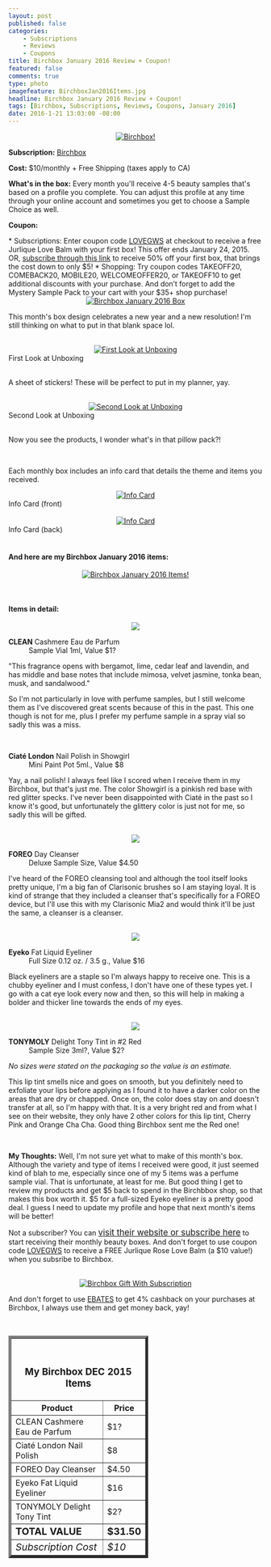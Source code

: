 ```yaml
---
layout: post
published: false
categories: 
    - Subscriptions
    - Reviews
    - Coupons
title: Birchbox January 2016 Review + Coupon!
featured: false
comments: true
type: photo
imagefeature: BirchboxJan2016Items.jpg
headline: Birchbox January 2016 Review + Coupon!
tags: [Birchbox, Subscriptions, Reviews, Coupons, January 2016]
date: 2016-1-21 13:03:00 -08:00
---
```


<center><a href="https://www.birchbox.com/invite/whatsupmailbox" target="_blank">
<img src="/images/BirchboxJan2016Package.jpg" border="0" style="border:none;max-width:100%;" alt="Birchbox!" />
</a></center>

<p><b>Subscription:</b> <a href="https://www.birchbox.com/invite/whatsupmailbox" target="_blank">Birchbox</a></p>
<p><b>Cost:</b> $10/monthly + Free Shipping (taxes apply to CA)</p>
<p><b>What's in the box:</b> Every month you'll receive 4-5 beauty samples that's based on a profile you complete. You can adjust this profile at any time through your online account and sometimes you get to choose a Sample Choice as well.</p>
<p><b>Coupon:</b></p>
* Subscriptions: Enter coupon code <a href="https://www.birchbox.com/invite/whatsupmailbox" target="_blank">LOVEGWS</a> at checkout to receive a free Jurlique Love Balm with your first box! This offer ends January 24, 2015. OR, <a href="http://fbuy.me/df02-" target="_blank">subscribe through this link</a> to receive 50% off your first box, that brings the cost down to only $5!
* Shopping: Try coupon codes TAKEOFF20, COMEBACK20, MOBILE20, WELCOMEOFFER20, or TAKEOFF10 to get additional discounts with your purchase. And don’t forget to add the Mystery Sample Pack to your cart with your $35+ shop purchase!

<br>

<center><a href="https://www.birchbox.com/invite/whatsupmailbox" target="_blank">
<img src="/images/BirchboxJan2016Box.jpg" border="0" style="border:none;max-width:100%;" alt="Birchbox January 2016 Box" />
</a></center>

<p>This month's box design celebrates a new year and a new resolution! I'm still thinking on what to put in that blank space lol.</p>

<br>

<center><a href="https://www.birchbox.com/invite/whatsupmailbox" target="_blank">
<img src="/images/BirchboxJan2016OpenBox.jpg" border="0" style="border:none;max-width:100%;" alt="First Look at Unboxing" />
</a></center>
<figcaption>First Look at Unboxing</figcaption>
<br>

<p>A sheet of stickers! These will be perfect to put in my planner, yay.</p>

<br>

<center><a href="https://www.birchbox.com/invite/whatsupmailbox" target="_blank">
<img src="/images/BirchboxJan2016OpenBox2.jpg" border="0" style="border:none;max-width:100%;" alt="Second Look at Unboxing" />
</a></center>
<figcaption>Second Look at Unboxing</figcaption>
<br>

<p>Now you see the products, I wonder what's in that pillow pack?!</p>

<br>

<p>Each monthly box includes an info card that details the theme and items you received.</p>

<center><a href="https://www.birchbox.com/invite/whatsupmailbox" target="_blank">
<img src="/images/BirchboxJan2016Info.jpg" border="0" style="border:none;max-width:100%;" alt="Info Card" /></a></center>
<figcaption>Info Card (front)</figcaption>
<br>

<center><a href="https://www.birchbox.com/invite/whatsupmailbox" target="_blank">
<img src="/images/BirchboxJan2016Info2.jpg" border="0" style="border:none;max-width:100%;" alt="Info Card" /></a></center>
<figcaption>Info Card (back)</figcaption>

<br>

<H4>And here are my Birchbox January 2016 items:</H4>

<p><center><a href="https://www.birchbox.com/invite/whatsupmailbox" target="_blank">
<img src="/images/BirchboxJan2016Items.jpg" border="0" style="border:none;max-width:100%;" alt="Birchbox January 2016 Items!" /></a></center></p>
<br>

<H4>Items in detail:</H4>

<center><a href="https://www.birchbox.com/invite/whatsupmailbox" target="_blank">
<img src="/images/BirchboxJan2016CleanCashmerePerfumeCiateNailPolish.jpg" border="0" style="border:none;max-width:100%;" />
</a></center>

<DL>
<DT><b>CLEAN</b> Cashmere Eau de Parfum</DT>
<DD>Sample Vial 1ml, Value $1?</DD>
</DL>

<p>"This fragrance opens with bergamot, lime, cedar leaf and lavendin, and has middle and base notes that include mimosa, velvet jasmine, tonka bean, musk, and sandalwood."</p>

<p>So I'm not particularly in love with perfume samples, but I still welcome them as I've discovered great scents because of this in the past. This one though is not for me, plus I prefer my perfume sample in a spray vial so sadly this was a miss.</p>

<br>

<DL>
<DT><b>Ciaté London</b> Nail Polish in Showgirl</DT>
<DD>Mini Paint Pot 5ml., Value $8</DD>
</DL>

<p>Yay, a nail polish! I always feel like I scored when I receive them in my Birchbox, but that's just me. The color Showgirl is a pinkish red base with red glitter specks. I've never been disappointed with Ciaté in the past so I know it's good, but unfortunately the glittery color is just not for me, so sadly this will be gifted.</p>

<br>

<center><a href="https://www.birchbox.com/invite/whatsupmailbox" target="_blank">
<img src="/images/BirchboxJan2016ForeoDayCleanser.jpg" border="0" style="border:none;max-width:100%;" />
</a></center>

<DL>
<DT><b>FOREO</b> Day Cleanser</DT>
<DD>Deluxe Sample Size, Value $4.50</DD>
</DL>

<p>I've heard of the FOREO cleansing tool and although the tool itself looks pretty unique, I'm a big fan of Clarisonic brushes so I am staying loyal. It is kind of strange that they included a cleanser that's specifically for a FOREO device, but I'll use this with my Clarisonic Mia2 and would think it'll be just the same, a cleanser is a cleanser.</p>

<br>

<center><a href="https://www.birchbox.com/invite/whatsupmailbox" target="_blank">
<img src="/images/BirchboxJan2016EyekoFatLiquidEyeliner.jpg" border="0" style="border:none;max-width:100%;" />
</a></center>

<DL>
<DT><b>Eyeko</b> Fat Liquid Eyeliner</DT>
<DD>Full Size 0.12 oz. / 3.5 g., Value $16</DD>
</DL>

<p>Black eyeliners are a staple so I'm always happy to receive one. This is a chubby eyeliner and I must confess, I don't have one of these types yet. I go with a cat eye look every now and then, so this will help in making a bolder and thicker line towards the ends of my eyes.</p>

<br>

<center><a href="https://www.birchbox.com/invite/whatsupmailbox" target="_blank">
<img src="/images/BirchboxJan2016TonyMolyTintDelight.jpg" border="0" style="border:none;max-width:100%;" />
</a></center>

<DL>
<DT><b>TONYMOLY</b> Delight Tony Tint in #2 Red</DT>
<DD>Sample Size 3ml?, Value $2?</DD>
</DL>

<p><i>No sizes were stated on the packaging so the value is an estimate.</i></p>

<p>This lip tint smells nice and goes on smooth, but you definitely need to exfoliate your lips before applying as I found it to have a darker color on the areas that are dry or chapped. Once on, the color does stay on and doesn't transfer at all, so I'm happy with that. It is a very bright red and from what I see on their website, they only have 2 other colors for this lip tint, Cherry Pink and Orange Cha Cha. Good thing Birchbox sent me the Red one!</p>

<br>

<p><i class="icon-exclamation-sign"></i><b> My Thoughts:</b> Well, I'm not sure yet what to make of this month's box. Although the variety and type of items I received were good, it just seemed kind of blah to me, especially since one of my 5 items was a perfume sample vial. That is unfortunate, at least for me. But good thing I get to review my products and get $5 back to spend in the Birchbbox shop, so that makes this box worth it. $5 for a full-sized Eyeko eyeliner is a pretty good deal. I guess I need to update my profile and hope that next month's items will be better!</p>

<p>Not a subscriber? You can <a href="https://www.birchbox.com/invite/whatsupmailbox"><big>visit their website or subscribe here</big></a> to start receiving their monthly beauty boxes. And don't forget to use coupon code <a href="https://www.birchbox.com/invite/whatsupmailbox" target="_blank">LOVEGWS</a> to receive a FREE Jurlique Rose Love Balm (a $10 value!) when you subsribe to Birchbox.</p>

<br>

<center><a href="https://www.birchbox.com/invite/whatsupmailbox" target="_blank">
<img src="/images/BirchboxJan2016GWS.png" border="0" style="border:none;max-width:100%;" alt="Birchbox Gift With Subscription" />
</a></center>

<p>And don't forget to use <a href="http://www.ebates.com/rf.do?referrerid=nFbj2DqrCN%2BpB5AWKzmAFQ%3D%3D&eeid=30337" target="_blank">EBATES</a> to get 4% cashback on your purchases at Birchbox, I always use them and get money back, yay!</p>

<br>

<TABLE  BORDER="5" style="width:55%">
   <TR>
      <TH COLSPAN="2">
         <H3><BR><center>My Birchbox DEC 2015 Items</center></H3>
      </TH>
   </TR>
      <TH>Product</TH>
      <TH>Price</TH>
  <TR>
      <TD>CLEAN</b> Cashmere Eau de Parfum</TD>
      <TD>$1?</TD>
   </TR>
   <TR>
      <TD>Ciaté London Nail Polish</TD>
      <TD>$8</TD>
   </TR>
    <TR>
      <TD>FOREO Day Cleanser</TD>
      <TD>$4.50</TD>
   </TR>
    <TR>
      <TD>Eyeko Fat Liquid Eyeliner</TD>
      <TD>$16</TD>
   </TR>
    <TR>
      <TD>TONYMOLY Delight Tony Tint</TD>
      <TD>$2?</TD>
   </TR>
   <TR>
      <TD><b><big>TOTAL VALUE</big></b></TD>
      <TD><b><big>$31.50</big></b></TD>
   </TR>
   <TR>
      <TD><i><big>Subscription Cost</big></i></TD>
      <TD><i><big>$10</big></i></TD>
   </TR>
</TABLE>
